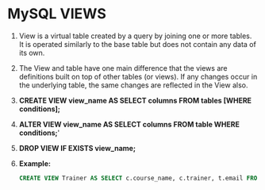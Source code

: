 # MySQL VIEWS

1. View is a virtual table created by a query by joining one or more tables. It is operated similarly to the base table but does not contain any data of its own.

3. The View and table have one main difference that the views are definitions built on top of other tables (or views). If any changes occur in the underlying table, the same changes are reflected in the View also.

4. **CREATE VIEW view_name AS SELECT columns FROM tables [WHERE conditions];**
5. **ALTER VIEW view_name AS SELECT columns FROM table WHERE conditions;**'
6. **DROP VIEW IF EXISTS view_name;**

7. **Example:**
   ```sql
   CREATE VIEW Trainer AS SELECT c.course_name, c.trainer, t.email FROM courses c, contact t WHERE c.id = t.id;
   ```